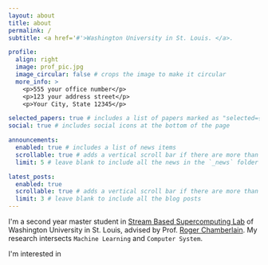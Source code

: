 ```yaml
---
layout: about
title: about
permalink: /
subtitle: <a href='#'>Washington University in St. Louis. </a>. 

profile:
  align: right
  image: prof_pic.jpg
  image_circular: false # crops the image to make it circular
  more_info: >
    <p>555 your office number</p>
    <p>123 your address street</p>
    <p>Your City, State 12345</p>

selected_papers: true # includes a list of papers marked as "selected={true}"
social: true # includes social icons at the bottom of the page

announcements:
  enabled: true # includes a list of news items
  scrollable: true # adds a vertical scroll bar if there are more than 3 news items
  limit: 5 # leave blank to include all the news in the `_news` folder

latest_posts:
  enabled: true
  scrollable: true # adds a vertical scroll bar if there are more than 3 new posts items
  limit: 3 # leave blank to include all the blog posts
---
```


I'm a second year master student in [Stream Based Supercomputing Lab](https://sbs.wustl.edu/) of Washington University in St. Louis, advised by Prof. [Roger Chamberlain](https://www.ccrc.wustl.edu/~roger/). My research intersects `Machine Learning` and `Computer System`.

I'm interested in 

